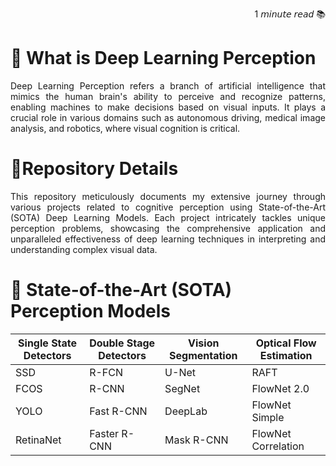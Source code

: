 <p align="right">1 𝘮𝘪𝘯𝘶𝘵𝘦 𝘳𝘦𝘢𝘥 📚 </p>

# 🔻 What is Deep Learning Perception

<p align='justify'>Deep Learning Perception refers a branch of artificial intelligence that mimics the human brain's ability to perceive and recognize patterns, enabling machines to make decisions based on visual inputs. It plays a crucial role in various domains such as autonomous driving, medical image analysis, and robotics, where visual cognition is critical.</p>

# 🔻Repository Details

<p align='justify'>This repository meticulously documents my extensive journey through various projects related to cognitive perception using State-of-the-Art (SOTA) Deep Learning Models. Each project intricately tackles unique perception problems, showcasing the comprehensive application and unparalleled effectiveness of deep learning techniques in interpreting and understanding complex visual data.</p>

# 🔻 State-of-the-Art (SOTA) Perception Models

| Single State Detectors | Double Stage Detectors | Vision Segmentation | Optical Flow Estimation |
|------------------------|------------------------|---------------------|-------------------------|
| SSD                    | R-FCN                  | U-Net               | RAFT                    |
| FCOS                   | R-CNN                  | SegNet              | FlowNet 2.0             |
| YOLO                   | Fast R-CNN             | DeepLab             | FlowNet Simple          |
| RetinaNet              | Faster R-CNN           | Mask R-CNN          | FlowNet Correlation     |
